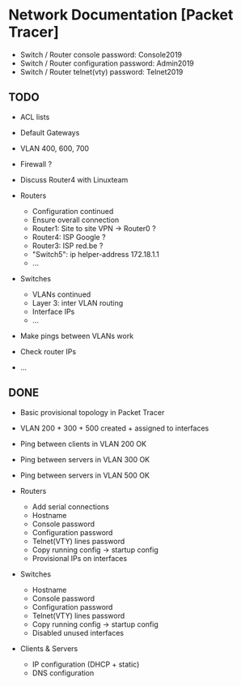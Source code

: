 #  Network Documentation [Packet Tracer]

- Switch / Router console password: Console2019
- Switch / Router configuration password: Admin2019
- Switch / Router telnet(vty) password: Telnet2019

## TODO

- ACL lists
- Default Gateways
- VLAN 400, 600, 700
- Firewall ?
- Discuss Router4 with Linuxteam
- Routers
  - Configuration continued
  - Ensure overall connection
  - Router1: Site to site VPN -> Router0 ?
  - Router4: ISP Google ?
  - Router3: ISP red.be ?
  - "Switch5": ip helper-address 172.18.1.1 
  - ...

- Switches
  - VLANs continued
  - Layer 3: inter VLAN routing
  - Interface IPs
  - ...

- Make pings between VLANs work
- Check router IPs
- ...

## DONE

- Basic provisional topology in Packet Tracer
- VLAN 200 + 300 + 500 created + assigned to interfaces
- Ping between clients in VLAN 200 OK
- Ping between servers in VLAN 300 OK
- Ping between servers in VLAN 500 OK
- Routers
  - Add serial connections
  - Hostname
  - Console password
  - Configuration password
  - Telnet(VTY) lines password
  - Copy running config -> startup config
  - Provisional IPs on interfaces

- Switches
  - Hostname
  - Console password
  - Configuration password
  - Telnet(VTY) lines password
  - Copy running config -> startup config
  - Disabled unused interfaces

- Clients & Servers 
  - IP configuration (DHCP + static)
  - DNS configuration
